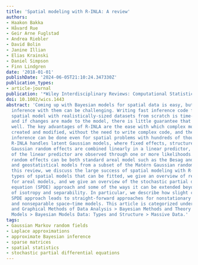 ```yaml
---
title: 'Spatial modeling with R-INLA: A review'
authors:
- Haakon Bakka
- Håvard Rue
- Geir Arne Fuglstad
- Andrea Riebler
- David Bolin
- Janine Illian
- Elias Krainski
- Daniel Simpson
- Finn Lindgren
date: '2018-01-01'
publishDate: '2024-06-05T21:10:24.347330Z'
publication_types:
- article-journal
publication: '*Wiley Interdisciplinary Reviews: Computational Statistics*'
doi: 10.1002/wics.1443
abstract: 'Coming up with Bayesian models for spatial data is easy, but performing
  inference with them can be challenging. Writing fast inference code for a complex
  spatial model with realistically-sized datasets from scratch is time-consuming,
  and if changes are made to the model, there is little guarantee that the code performs
  well. The key advantages of R-INLA are the ease with which complex models can be
  created and modified, without the need to write complex code, and the speed at which
  inference can be done even for spatial problems with hundreds of thousands of observations.
  R-INLA handles latent Gaussian models, where fixed effects, structured and unstructured
  Gaussian random effects are combined linearly in a linear predictor, and the elements
  of the linear predictor are observed through one or more likelihoods. The structured
  random effects can be both standard areal model such as the Besag and the BYM models,
  and geostatistical models from a subset of the Matérn Gaussian random fields. In
  this review, we discuss the large success of spatial modeling with R-INLA and the
  types of spatial models that can be fitted, we give an overview of recent developments
  for areal models, and we give an overview of the stochastic partial differential
  equation (SPDE) approach and some of the ways it can be extended beyond the assumptions
  of isotropy and separability. In particular, we describe how slight changes to the
  SPDE approach leads to straight-forward approaches for nonstationary spatial models
  and nonseparable space–time models. This article is categorized under: Statistical
  and Graphical Methods of Data Analysis > Bayesian Methods and Theory Statistical
  Models > Bayesian Models Data: Types and Structure > Massive Data.'
tags:
- Gaussian Markov random fields
- Laplace approximations
- approximate Bayesian inference
- sparse matrices
- spatial statistics
- stochastic partial differential equations
---
```

